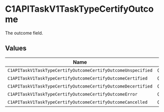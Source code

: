 # C1APITaskV1TaskTypeCertifyOutcome

The outcome field.


## Values

| Name                                                         | Value                                                        |
| ------------------------------------------------------------ | ------------------------------------------------------------ |
| `C1APITaskV1TaskTypeCertifyOutcomeCertifyOutcomeUnspecified` | CERTIFY_OUTCOME_UNSPECIFIED                                  |
| `C1APITaskV1TaskTypeCertifyOutcomeCertifyOutcomeCertified`   | CERTIFY_OUTCOME_CERTIFIED                                    |
| `C1APITaskV1TaskTypeCertifyOutcomeCertifyOutcomeDecertified` | CERTIFY_OUTCOME_DECERTIFIED                                  |
| `C1APITaskV1TaskTypeCertifyOutcomeCertifyOutcomeError`       | CERTIFY_OUTCOME_ERROR                                        |
| `C1APITaskV1TaskTypeCertifyOutcomeCertifyOutcomeCancelled`   | CERTIFY_OUTCOME_CANCELLED                                    |